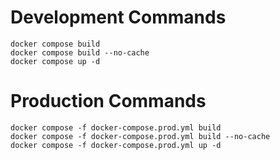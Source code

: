 # **Development Commands**
```
docker compose build
docker compose build --no-cache
docker compose up -d
```

# **Production Commands**
```
docker compose -f docker-compose.prod.yml build
docker compose -f docker-compose.prod.yml build --no-cache
docker compose -f docker-compose.prod.yml up -d
```